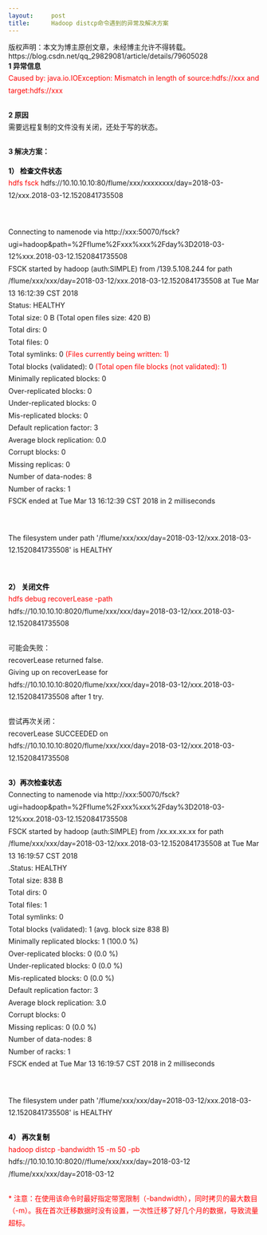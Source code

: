 ```yaml
---
layout:     post
title:      Hadoop distcp命令遇到的异常及解决方案
---
```

<div id="article_content" class="article_content clearfix csdn-tracking-statistics" data-pid="blog" data-mod="popu_307" data-dsm="post">
								<div class="article-copyright">
					版权声明：本文为博主原创文章，未经博主允许不得转载。					https://blog.csdn.net/qq_29829081/article/details/79605028				</div>
								            <link rel="stylesheet" href="https://csdnimg.cn/release/phoenix/template/css/ck_htmledit_views-f76675cdea.css">
						<div class="htmledit_views" id="content_views">
                <div style="text-align:left;line-height:1.75;font-size:14px;"><strong>1 异常信息</strong></div><div style="text-align:left;line-height:1.75;font-size:14px;"><span style="color:#ff0000;">         Caused by: java.io.IOException: Mismatch in length of source:hdfs://xxx and target:hdfs://xxx</span></div><div style="text-align:left;line-height:1.75;font-size:14px;"><br></div><div style="text-align:left;line-height:1.75;font-size:14px;"><strong>2 原因</strong></div><div style="text-align:left;line-height:1.75;font-size:14px;">        需要远程复制的文件没有关闭，还处于写的状态。</div><div style="text-align:left;line-height:1.75;font-size:14px;"><strong><br></strong></div><div style="text-align:left;line-height:1.75;font-size:14px;"><strong>3 解决方案：</strong></div><p></p><div style="text-align:left;line-height:1.75;font-size:14px;"><strong><span style="color:#000000;">1） 检查文件状态</span></strong></div><div style="text-align:left;line-height:1.75;font-size:14px;"><span style="color:#ff0000;">hdfs fsck</span> hdfs://10.10.10.10:80/flume/xxx/xxxxxxxx/day=2018-03-12/xxx.2018-03-12.1520841735508                       </div><div style="text-align:left;line-height:1.75;font-size:14px;"><br></div><div style="text-align:left;line-height:1.75;font-size:14px;"><br></div><div style="text-align:left;line-height:1.75;font-size:14px;">Connecting to namenode via http://xxx:50070/fsck?ugi=hadoop&amp;path=%2Fflume%2Fxxx%xxx%2Fday%3D2018-03-12%xxx.2018-03-12.1520841735508</div><div style="text-align:left;line-height:1.75;font-size:14px;">FSCK started by hadoop (auth:SIMPLE) from /139.5.108.244 for path /flume/xxx/xxx/day=2018-03-12/xxx.2018-03-12.1520841735508 at Tue Mar 13 16:12:39 CST 2018</div><div style="text-align:left;line-height:1.75;font-size:14px;">Status: HEALTHY</div><div style="text-align:left;line-height:1.75;font-size:14px;"> Total size:    0 B (Total open files size: 420 B)</div><div style="text-align:left;line-height:1.75;font-size:14px;"> Total dirs:    0</div><div style="text-align:left;line-height:1.75;font-size:14px;"> Total files:   0</div><div style="text-align:left;line-height:1.75;font-size:14px;"> Total symlinks:                0<span style="color:#ff0000;"> (Files currently being written: 1)</span></div><div style="text-align:left;line-height:1.75;font-size:14px;"> Total blocks (validated):      0<span style="color:#ff0000;"> (Total open file blocks (not validated): 1)</span></div><div style="text-align:left;line-height:1.75;font-size:14px;"> Minimally replicated blocks:   0</div><div style="text-align:left;line-height:1.75;font-size:14px;"> Over-replicated blocks:        0</div><div style="text-align:left;line-height:1.75;font-size:14px;"> Under-replicated blocks:       0</div><div style="text-align:left;line-height:1.75;font-size:14px;"> Mis-replicated blocks:         0</div><div style="text-align:left;line-height:1.75;font-size:14px;"> Default replication factor:    3</div><div style="text-align:left;line-height:1.75;font-size:14px;"> Average block replication:     0.0</div><div style="text-align:left;line-height:1.75;font-size:14px;"> Corrupt blocks:                0</div><div style="text-align:left;line-height:1.75;font-size:14px;"> Missing replicas:              0</div><div style="text-align:left;line-height:1.75;font-size:14px;"> Number of data-nodes:          8</div><div style="text-align:left;line-height:1.75;font-size:14px;"> Number of racks:               1</div><div style="text-align:left;line-height:1.75;font-size:14px;">FSCK ended at Tue Mar 13 16:12:39 CST 2018 in 2 milliseconds</div><div style="text-align:left;line-height:1.75;font-size:14px;"><br></div><div style="text-align:left;line-height:1.75;font-size:14px;"><br></div><div style="text-align:left;line-height:1.75;font-size:14px;">The filesystem under path '/flume/xxx/xxx/day=2018-03-12/xxx.2018-03-12.1520841735508' is HEALTHY</div><div style="text-align:left;line-height:1.75;font-size:14px;"><br></div><div style="text-align:left;line-height:1.75;font-size:14px;"><br></div><div style="text-align:left;line-height:1.75;font-size:14px;"><strong><span style="color:#000000;">2） 关闭文件</span></strong></div><div style="text-align:left;line-height:1.75;font-size:14px;"><span style="color:#ff0000;">hdfs debug recoverLease -path</span> hdfs://10.10.10.10:8020/flume/xxx/xxx/day=2018-03-12/xxx.2018-03-12.1520841735508</div><div style="text-align:left;line-height:1.75;font-size:14px;"><br></div><div style="text-align:left;line-height:1.75;font-size:14px;">可能会失败：</div><div style="text-align:left;line-height:1.75;font-size:14px;">recoverLease returned false.</div><div style="text-align:left;line-height:1.75;font-size:14px;">Giving up on recoverLease for hdfs://10.10.10.10:8020/flume/xxx/xxx/day=2018-03-12/xxx.2018-03-12.1520841735508 after 1 try.</div><div style="text-align:left;line-height:1.75;font-size:14px;"><br></div><div style="text-align:left;line-height:1.75;font-size:14px;">尝试再次关闭：</div><div style="text-align:left;line-height:1.75;font-size:14px;">recoverLease SUCCEEDED on hdfs://<span style="font-size:14px;text-align:left;">10.10.10.10</span>:8020/flume/xxx/xxx/day=2018-03-12/xxx.2018-03-12.1520841735508</div><div style="text-align:left;line-height:1.75;font-size:14px;"><br></div><div style="text-align:left;line-height:1.75;font-size:14px;"><strong><span style="color:#000000;">3）再次检查状态</span></strong></div><div style="text-align:left;line-height:1.75;font-size:14px;">Connecting to namenode via http://xxx:50070/fsck?ugi=hadoop&amp;path=%2Fflume%2Fxxx%xxx%2Fday%3D2018-03-12%xxx.2018-03-12.1520841735508</div><div style="text-align:left;line-height:1.75;font-size:14px;">FSCK started by hadoop (auth:SIMPLE) from /xx.xx.xx.xx for path /flume/xxx/xxx/day=2018-03-12/xxx.2018-03-12.1520841735508 at Tue Mar 13 16:19:57 CST 2018</div><div style="text-align:left;line-height:1.75;font-size:14px;">.Status: HEALTHY</div><div style="text-align:left;line-height:1.75;font-size:14px;"> Total size:    838 B</div><div style="text-align:left;line-height:1.75;font-size:14px;"> Total dirs:    0</div><div style="text-align:left;line-height:1.75;font-size:14px;"> Total files:   1</div><div style="text-align:left;line-height:1.75;font-size:14px;"> Total symlinks:                0</div><div style="text-align:left;line-height:1.75;font-size:14px;"> Total blocks (validated):      1 (avg. block size 838 B)</div><div style="text-align:left;line-height:1.75;font-size:14px;"> Minimally replicated blocks:   1 (100.0 %)</div><div style="text-align:left;line-height:1.75;font-size:14px;"> Over-replicated blocks:        0 (0.0 %)</div><div style="text-align:left;line-height:1.75;font-size:14px;"> Under-replicated blocks:       0 (0.0 %)</div><div style="text-align:left;line-height:1.75;font-size:14px;"> Mis-replicated blocks:         0 (0.0 %)</div><div style="text-align:left;line-height:1.75;font-size:14px;"> Default replication factor:    3</div><div style="text-align:left;line-height:1.75;font-size:14px;"> Average block replication:     3.0</div><div style="text-align:left;line-height:1.75;font-size:14px;"> Corrupt blocks:                0</div><div style="text-align:left;line-height:1.75;font-size:14px;"> Missing replicas:              0 (0.0 %)</div><div style="text-align:left;line-height:1.75;font-size:14px;"> Number of data-nodes:          8</div><div style="text-align:left;line-height:1.75;font-size:14px;"> Number of racks:               1</div><div style="text-align:left;line-height:1.75;font-size:14px;">FSCK ended at Tue Mar 13 16:19:57 CST 2018 in 2 milliseconds</div><div style="text-align:left;line-height:1.75;font-size:14px;"><br></div><div style="text-align:left;line-height:1.75;font-size:14px;"><br></div><div style="text-align:left;line-height:1.75;font-size:14px;">The filesystem under path '/flume/xxx/xxx/day=2018-03-12/xxx.2018-03-12.1520841735508' is HEALTHY</div><div style="text-align:left;line-height:1.75;font-size:14px;"><br></div><div style="text-align:left;line-height:1.75;font-size:14px;"><strong><span style="color:#000000;">4） 再次复制</span></strong></div><div style="text-align:left;line-height:1.75;font-size:14px;"> <span style="color:#ff0000;">hadoop distcp -bandwidth 15 -m 50 -pb </span>hdfs://10.10.10.10:8020//flume/xxx/xxx/day=2018-03-12 /flume/xxx/xxx/day=2018-03-12     </div><div style="text-align:left;line-height:1.75;font-size:14px;"><br></div><div style="text-align:left;line-height:1.75;font-size:14px;"><span style="color:#ff0000;">* 注意：在使用该命令时最好指定带宽限制（<span style="font-size:14px;text-align:left;">-bandwidth</span>），<span style="font-family:Arial, sans-serif;font-size:14px;text-align:left;background-color:rgb(255,255,255);">同时拷贝的最大数目</span>（<span style="font-size:14px;text-align:left;">-m</span>）。我在首次迁移数据时没有设置，一次性迁移了好几个月的数据，导致流量超标。 </span></div><div style="text-align:left;line-height:1.75;font-size:14px;"><br></div>            </div>
                </div>
